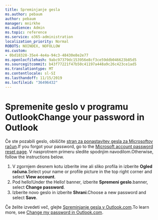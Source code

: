 ```yaml
---
title: Spreminjanje gesla
ms.author: pebaum
author: pebaum
manager: mnirkhe
ms.audience: Admin
ms.topic: reference
ms.service: o365-administration
localization_priority: Normal
ROBOTS: NOINDEX, NOFOLLOW
ms.custom:
- 0bd18328-35e4-4e4a-94c3-48430e8e2e77
ms.openlocfilehash: 9abc97379dc153956e8cf3ce59ddb046623b85d5
ms.sourcegitcommit: b43f77221f47b50c41197a448a9c26c423ce1ad5
ms.translationtype: MT
ms.contentlocale: sl-SI
ms.lasthandoff: 11/15/2019
ms.locfileid: "36496432"
---
```

# <a name="change-your-password-in-outlook"></a><span data-ttu-id="81d7c-102">Spremenite geslo v programu Outlook</span><span class="sxs-lookup"><span data-stu-id="81d7c-102">Change your password in Outlook</span></span>

<span data-ttu-id="81d7c-103">Če ste pozabili geslo, obiščite [stran za ponastavitev gesla za Microsoftov račun](https://go.microsoft.com/fwlink/p/?linkid=841909).</span><span class="sxs-lookup"><span data-stu-id="81d7c-103">If you forgot your password, go to the [Microsoft account password reset page](https://go.microsoft.com/fwlink/p/?linkid=841909).</span></span> <span data-ttu-id="81d7c-104">V nasprotnem primeru sledite spodnjim navodilom.</span><span class="sxs-lookup"><span data-stu-id="81d7c-104">Otherwise, follow the instructions below.</span></span>
  
1. <span data-ttu-id="81d7c-105">V zgornjem desnem kotu izberite ime ali sliko profila in izberite **Ogled računa**.</span><span class="sxs-lookup"><span data-stu-id="81d7c-105">Select your name or profile picture in the top right corner and select **View account**.</span></span>
2. <span data-ttu-id="81d7c-106">Pod hello!</span><span class="sxs-lookup"><span data-stu-id="81d7c-106">Under the Hello!</span></span> <span data-ttu-id="81d7c-107">banner, izberite **Spremeni geslo**.</span><span class="sxs-lookup"><span data-stu-id="81d7c-107">banner, select **Change password**.</span></span>
3. <span data-ttu-id="81d7c-108">Izberite novo geslo in izberite **Shrani**.</span><span class="sxs-lookup"><span data-stu-id="81d7c-108">Choose a new password and select **Save**.</span></span>

<span data-ttu-id="81d7c-109">Če želite izvedeti več, glejte [Spreminjanje gesla v Outlook.com](https://support.office.com/article/2138d690-811c-4545-b2f3-e4dbe80c9735.aspx).</span><span class="sxs-lookup"><span data-stu-id="81d7c-109">To learn more, see [Change my password in Outlook.com](https://support.office.com/article/2138d690-811c-4545-b2f3-e4dbe80c9735.aspx).</span></span>